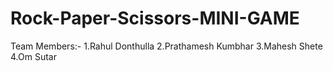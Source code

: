 # Rock-Paper-Scissors-MINI-GAME
Team Members:- 1.Rahul Donthulla 2.Prathamesh Kumbhar 3.Mahesh Shete 4.Om Sutar
